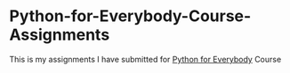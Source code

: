 # Python-for-Everybody-Course-Assignments

This is my assignments I have submitted for [Python for Everybody](https://www.coursera.org/specializations/python) Course
